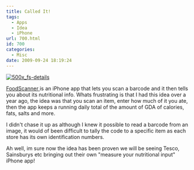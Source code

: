 ```yaml
---
title: Called It!
tags:
  - Apps
  - Idea
  - iPhone
url: 700.html
id: 700
categories:
  - Misc
date: 2009-09-24 18:19:24
---
```


[![500x_fs-details](https://mikecann.co.uk/wp-content/uploads/2009/09/500x_fs-details.jpg "500x_fs-details")](https://mikecann.co.uk/wp-content/uploads/2009/09/500x_fs-details.jpg)

[FoodScanner ](https://itunes.apple.com/WebObjects/MZStore.woa/wa/viewSoftware?id=331140646&mt=8)is an iPhone app that lets you scan a barcode and it then tells you about its nutritional info. Whats frustrating is that I had this idea over a year ago, the idea was that you scan an item, enter how much of it you ate, then the app keeps a running daily total of the amount of GDA of calories, fats, salts and more.

<!-- more -->

I didn't chase it up as although I knew it possible to read a barcode from an image, it would of been difficult to tally the code to a specific item as each store has its own identification numbers.

Ah well, im sure now the idea has been proven we will be seeing Tesco, Sainsburys etc bringing out their own "measure your nutritional input" iPhone app!
